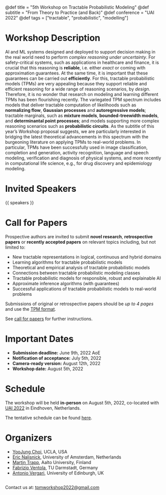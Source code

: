 @def title = "5th Workshop on Tractable Probabilistic Modeling"
@def subtitle = "From Theory to Practice (and Back)"
@def conference = "UAI 2022"
@def tags = ["tractable", "probabilistic", "modelling"]

# Workshop Description
AI and ML systems designed and deployed to support decision making in the real world need to perform _complex reasoning under uncertainty_. For safety-critical systems, such as applications in healthcare and finance, it is crucial that this reasoning is **reliable**, i.e. either _exact_ or coming with approximation guarantees. At the same time, it is important that these guarantees can be carried out **efficiently**. For this, tractable probabilistic models (TPMs) are very appealing because they support reliable and efficient reasoning for a wide range of reasoning scenarios, by _design_. Therefore, it is no wonder that research on modeling and learning different TPMs has been flourishing recently. The variegated TPM spectrum includes models that deliver tractable computation of likelihoods such as **normalizing flow**, **Gaussian processes** and **autoregressive models**; tractable marginals, such as **mixture models**, **bounded-treewidth models**, and **determinantal point processes**; and models supporting more complex reasoning scenarios such as **probabilistic circuits**. As the subtitle of this year’s Workshop proposal suggests, we are particularly interested in bridging the latest theoretical advancements in this spectrum with the burgeoning literature on applying TPMs to real-world problems.  In particular, TPMs have been successfully used in image classification, completion and generation, activity recognition, language and speech modeling, verification and diagnosis of physical systems, and more recently in computational life science, e.g., for drug discovery and epidemiology modeling.

# Invited Speakers
{{ speakers }} 

# Call for Papers

Prospective authors are invited to submit **novel research**, **retrospective papers** or **recently accepted papers** on relevant topics including, but not limited to:
* New tractable representations in logical, continuous and hybrid domains
* Learning algorithms for tractable probabilistic models
* Theoretical and empirical analysis of tractable probabilistic models
* Connections between tractable probabilistic modeling classes
* Tractable probabilistic models for responsible, robust and explainable AI
* Approximate inference algorithms (with guarantees)
* Successful applications of tractable probabilistic models to real-world problems

Submissions of original or retrospective papers should be _up to 4 pages_ and use the [TPM format](/assets/tpm2022-template.zip). 

See [call for papers](/cfp/) for further instructions.


# Important Dates
* **Submission deadline:** June 9th, 2022 AoE
* **Notification of acceptance:** July 5th, 2022
* **Camera-ready version:** August 12th, 2022
* **Workshop date:** August 5th, 2022

# Schedule
The workshop will be held **in-person** on August 5th, 2022, co-located with [UAI 2022](https://www.auai.org/uai2022/) in Eindhoven, Netherlands.

The tentative schedule can be found [here](/schedule/).


# Organizers 

* [YooJung Choi](https://web.cs.ucla.edu/~yjchoi/), UCLA, USA
* [Eric Nalisnick](https://enalisnick.github.io/), University of Amsterdam, Netherlands
* [Martin Trapp](https://trappmartin.github.io/), Aalto University, Finland
* [Fabrizio Ventola](https://www.aiml.informatik.tu-darmstadt.de/people/fventola/), TU Darmstadt, Germany
* [Antonio Vergari](nolovedeeplearning.com), University of Edinburgh, UK

##

Contact us at: [tpmworkshop2022@gmail.com](mailto:tpmworkshop2022@gmail.com)